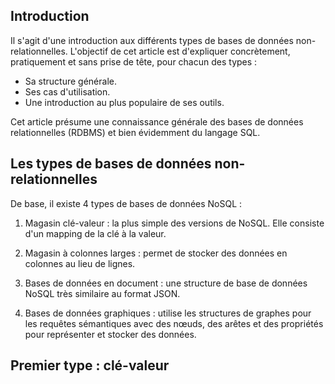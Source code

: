 
## Introduction

Il s'agit d'une introduction aux différents types de bases de données non-relationnelles. L'objectif de cet article est d'expliquer concrètement, pratiquement et sans prise de tête, pour chacun des types :
* Sa structure générale.
* Ses cas d'utilisation.
* Une introduction au plus populaire de ses outils.

Cet article présume une connaissance générale des bases de données relationnelles (RDBMS) et bien évidemment du langage SQL.

## Les types de bases de données non-relationnelles

De base, il existe 4 types de bases de données NoSQL :
1. Magasin clé-valeur : la plus simple des versions de NoSQL. Elle consiste d'un mapping de la clé à la valeur.

2. Magasin à colonnes larges : permet de stocker des données en colonnes au lieu de lignes.

3. Bases de données en document : une structure de base de données NoSQL très similaire au format JSON.

4. Bases de données graphiques : utilise les structures de graphes pour les requêtes sémantiques avec des nœuds, des arêtes et des propriétés pour représenter et stocker des données.

## Premier type : clé-valeur

